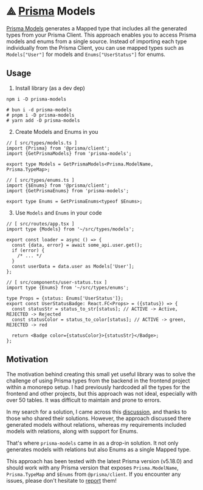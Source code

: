 # ⟁ [Prisma](https://github.com/prisma/prisma) Models

[Prisma Models](https://github.com/kanzitelli/prisma-models) generates a Mapped type that includes all the generated types from your Prisma Client. This approach enables you to access Prisma models and enums from a single source. Instead of importing each type individually from the Prisma Client, you can use mapped types such as `Models["User"]` for models and `Enums["UserStatus"]` for enums.

## Usage

1. Install library (as a dev dep)

```
npm i -D prisma-models

# bun i -d prisma-models
# pnpm i -D prisma-models
# yarn add -D prisma-models
```

2. Create Models and Enums in you

```tsx
// [ src/types/models.ts ]
import {Prisma} from '@prisma/client';
import {GetPrismaModels} from 'prisma-models';

export type Models = GetPrismaModels<Prisma.ModelName, Prisma.TypeMap>;

// [ src/types/enums.ts ]
import {$Enums} from '@prisma/client';
import {GetPrismaEnums} from 'prisma-models';

export type Enums = GetPrismaEnums<typeof $Enums>;
```

3. Use `Models` and `Enums` in your code

```tsx
// [ src/routes/app.tsx ]
import type {Models} from '~/src/types/models';

export const loader = async () => {
  const {data, error} = await some_api.user.get();
  if (error) {
    /* ... */
  }
  const userData = data.user as Models['User'];
};

// [ src/components/user-status.tsx ]
import type {Enums} from '~/src/types/enums';

type Props = {status: Enums['UserStatus']};
export const UserStatusBadge: React.FC<Props> = ({status}) => {
  const statusStr = status_to_str[status]; // ACTIVE -> Active, REJECTED -> Rejected
  const statusColor = status_to_color[status]; // ACTIVE -> green, REJECTED -> red

  return <Badge color={statusColor}>{statusStr}</Badge>;
};
```

## Motivation

The motivation behind creating this small yet useful library was to solve the challenge of using Prisma types from the backend in the frontend project within a monorepo setup. I had previously hardcoded all the types for the frontend and other projects, but this approach was not ideal, especially with over 50 tables. It was difficult to maintain and prone to errors.

In my search for a solution, I came across this [discussion](https://github.com/prisma/prisma/discussions/12453), and thanks to those who shared their solutions. However, the approach discussed there generated models without relations, whereas my requirements included models with relations, along with support for Enums.

That's where `prisma-models` came in as a drop-in solution. It not only generates models with relations but also Enums as a single Mapped type.

This approach has been tested with the latest Prisma version (v5.18.0) and should work with any Prisma version that exposes `Prisma.ModelName`, `Prisma.TypeMap` and `$Enums` from `@prisma/client`. If you encounter any issues, please don't hesitate to [report](https://github.com/kanzitelli/prisma-models/issues) them!

